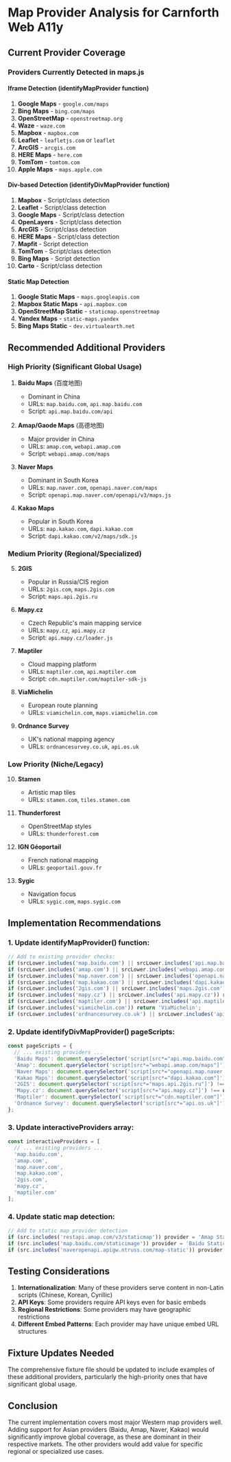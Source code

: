 # Map Provider Analysis for Carnforth Web A11y

## Current Provider Coverage

### Providers Currently Detected in maps.js

#### Iframe Detection (identifyMapProvider function)
1. **Google Maps** - `google.com/maps`
2. **Bing Maps** - `bing.com/maps`
3. **OpenStreetMap** - `openstreetmap.org`
4. **Waze** - `waze.com`
5. **Mapbox** - `mapbox.com`
6. **Leaflet** - `leafletjs.com` or `leaflet`
7. **ArcGIS** - `arcgis.com`
8. **HERE Maps** - `here.com`
9. **TomTom** - `tomtom.com`
10. **Apple Maps** - `maps.apple.com`

#### Div-based Detection (identifyDivMapProvider function)
1. **Mapbox** - Script/class detection
2. **Leaflet** - Script/class detection  
3. **Google Maps** - Script/class detection
4. **OpenLayers** - Script/class detection
5. **ArcGIS** - Script/class detection
6. **HERE Maps** - Script/class detection
7. **Mapfit** - Script detection
8. **TomTom** - Script/class detection
9. **Bing Maps** - Script detection
10. **Carto** - Script/class detection

#### Static Map Detection
1. **Google Static Maps** - `maps.googleapis.com`
2. **Mapbox Static Maps** - `api.mapbox.com`
3. **OpenStreetMap Static** - `staticmap.openstreetmap`
4. **Yandex Maps** - `static-maps.yandex`
5. **Bing Maps Static** - `dev.virtualearth.net`

## Recommended Additional Providers

### High Priority (Significant Global Usage)

1. **Baidu Maps** (百度地图)
   - Dominant in China
   - URLs: `map.baidu.com`, `api.map.baidu.com`
   - Script: `api.map.baidu.com/api`

2. **Amap/Gaode Maps** (高德地图) 
   - Major provider in China
   - URLs: `amap.com`, `webapi.amap.com`
   - Script: `webapi.amap.com/maps`

3. **Naver Maps**
   - Dominant in South Korea
   - URLs: `map.naver.com`, `openapi.naver.com/maps`
   - Script: `openapi.map.naver.com/openapi/v3/maps.js`

4. **Kakao Maps**
   - Popular in South Korea
   - URLs: `map.kakao.com`, `dapi.kakao.com`
   - Script: `dapi.kakao.com/v2/maps/sdk.js`

### Medium Priority (Regional/Specialized)

5. **2GIS**
   - Popular in Russia/CIS region
   - URLs: `2gis.com`, `maps.2gis.com`
   - Script: `maps.api.2gis.ru`

6. **Mapy.cz**
   - Czech Republic's main mapping service
   - URLs: `mapy.cz`, `api.mapy.cz`
   - Script: `api.mapy.cz/loader.js`

7. **Maptiler**
   - Cloud mapping platform
   - URLs: `maptiler.com`, `api.maptiler.com`
   - Script: `cdn.maptiler.com/maptiler-sdk-js`

8. **ViaMichelin**
   - European route planning
   - URLs: `viamichelin.com`, `maps.viamichelin.com`

9. **Ordnance Survey**
   - UK's national mapping agency
   - URLs: `ordnancesurvey.co.uk`, `api.os.uk`

### Low Priority (Niche/Legacy)

10. **Stamen**
    - Artistic map tiles
    - URLs: `stamen.com`, `tiles.stamen.com`

11. **Thunderforest**
    - OpenStreetMap styles
    - URLs: `thunderforest.com`

12. **IGN Géoportail**
    - French national mapping
    - URLs: `geoportail.gouv.fr`

13. **Sygic**
    - Navigation focus
    - URLs: `sygic.com`, `maps.sygic.com`

## Implementation Recommendations

### 1. Update identifyMapProvider() function:

```javascript
// Add to existing provider checks:
if (srcLower.includes('map.baidu.com') || srcLower.includes('api.map.baidu.com')) return 'Baidu Maps';
if (srcLower.includes('amap.com') || srcLower.includes('webapi.amap.com')) return 'Amap';
if (srcLower.includes('map.naver.com') || srcLower.includes('openapi.naver.com')) return 'Naver Maps';
if (srcLower.includes('map.kakao.com') || srcLower.includes('dapi.kakao.com')) return 'Kakao Maps';
if (srcLower.includes('2gis.com') || srcLower.includes('maps.2gis.com')) return '2GIS';
if (srcLower.includes('mapy.cz') || srcLower.includes('api.mapy.cz')) return 'Mapy.cz';
if (srcLower.includes('maptiler.com') || srcLower.includes('api.maptiler.com')) return 'Maptiler';
if (srcLower.includes('viamichelin.com')) return 'ViaMichelin';
if (srcLower.includes('ordnancesurvey.co.uk') || srcLower.includes('api.os.uk')) return 'Ordnance Survey';
```

### 2. Update identifyDivMapProvider() pageScripts:

```javascript
const pageScripts = {
  // ... existing providers ...
  'Baidu Maps': document.querySelector('script[src*="api.map.baidu.com"]') !== null,
  'Amap': document.querySelector('script[src*="webapi.amap.com/maps"]') !== null,
  'Naver Maps': document.querySelector('script[src*="openapi.map.naver.com"]') !== null,
  'Kakao Maps': document.querySelector('script[src*="dapi.kakao.com"]') !== null,
  '2GIS': document.querySelector('script[src*="maps.api.2gis.ru"]') !== null,
  'Mapy.cz': document.querySelector('script[src*="api.mapy.cz"]') !== null,
  'Maptiler': document.querySelector('script[src*="cdn.maptiler.com"]') !== null,
  'Ordnance Survey': document.querySelector('script[src*="api.os.uk"]') !== null
};
```

### 3. Update interactiveProviders array:

```javascript
const interactiveProviders = [
  // ... existing providers ...
  'map.baidu.com',
  'amap.com',
  'map.naver.com', 
  'map.kakao.com',
  '2gis.com',
  'mapy.cz',
  'maptiler.com'
];
```

### 4. Update static map detection:

```javascript
// Add to static map provider detection
if (src.includes('restapi.amap.com/v3/staticmap')) provider = 'Amap Static';
if (src.includes('map.baidu.com/staticimage')) provider = 'Baidu Static Maps';
if (src.includes('naveropenapi.apigw.ntruss.com/map-static')) provider = 'Naver Static Maps';
```

## Testing Considerations

1. **Internationalization**: Many of these providers serve content in non-Latin scripts (Chinese, Korean, Cyrillic)
2. **API Keys**: Some providers require API keys even for basic embeds
3. **Regional Restrictions**: Some providers may have geographic restrictions
4. **Different Embed Patterns**: Each provider may have unique embed URL structures

## Fixture Updates Needed

The comprehensive fixture file should be updated to include examples of these additional providers, particularly the high-priority ones that have significant global usage.

## Conclusion

The current implementation covers most major Western map providers well. Adding support for Asian providers (Baidu, Amap, Naver, Kakao) would significantly improve global coverage, as these are dominant in their respective markets. The other providers would add value for specific regional or specialized use cases.